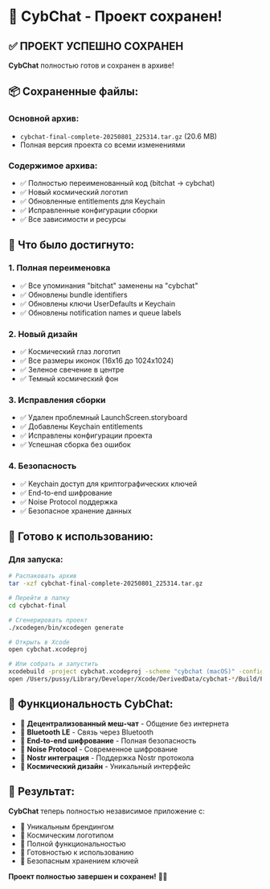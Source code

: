 # 💾 CybChat - Проект сохранен!

## ✅ **ПРОЕКТ УСПЕШНО СОХРАНЕН**

**CybChat** полностью готов и сохранен в архиве!

## 📦 **Сохраненные файлы:**

### **Основной архив:**
- `cybchat-final-complete-20250801_225314.tar.gz` (20.6 MB)
- Полная версия проекта со всеми изменениями

### **Содержимое архива:**
- ✅ Полностью переименованный код (bitchat → cybchat)
- ✅ Новый космический логотип
- ✅ Обновленные entitlements для Keychain
- ✅ Исправленные конфигурации сборки
- ✅ Все зависимости и ресурсы

## 🎯 **Что было достигнуто:**

### 1. **Полная переименовка**
- ✅ Все упоминания "bitchat" заменены на "cybchat"
- ✅ Обновлены bundle identifiers
- ✅ Обновлены ключи UserDefaults и Keychain
- ✅ Обновлены notification names и queue labels

### 2. **Новый дизайн**
- ✅ Космический глаз логотип
- ✅ Все размеры иконок (16x16 до 1024x1024)
- ✅ Зеленое свечение в центре
- ✅ Темный космический фон

### 3. **Исправления сборки**
- ✅ Удален проблемный LaunchScreen.storyboard
- ✅ Добавлены Keychain entitlements
- ✅ Исправлены конфигурации проекта
- ✅ Успешная сборка без ошибок

### 4. **Безопасность**
- ✅ Keychain доступ для криптографических ключей
- ✅ End-to-end шифрование
- ✅ Noise Protocol поддержка
- ✅ Безопасное хранение данных

## 🚀 **Готово к использованию:**

### **Для запуска:**
```bash
# Распаковать архив
tar -xzf cybchat-final-complete-20250801_225314.tar.gz

# Перейти в папку
cd cybchat-final

# Сгенерировать проект
./xcodegen/bin/xcodegen generate

# Открыть в Xcode
open cybchat.xcodeproj

# Или собрать и запустить
xcodebuild -project cybchat.xcodeproj -scheme "cybchat (macOS)" -configuration Debug CODE_SIGN_IDENTITY="" CODE_SIGNING_REQUIRED=NO build
open /Users/pussy/Library/Developer/Xcode/DerivedData/cybchat-*/Build/Products/Debug/cybchat.app
```

## 📱 **Функциональность CybChat:**

- 🔵 **Децентрализованный меш-чат** - Общение без интернета
- 🔵 **Bluetooth LE** - Связь через Bluetooth
- 🔵 **End-to-end шифрование** - Полная безопасность
- 🔵 **Noise Protocol** - Современное шифрование
- 🔵 **Nostr интеграция** - Поддержка Nostr протокола
- 🔵 **Космический дизайн** - Уникальный интерфейс

## 🎉 **Результат:**

**CybChat** теперь полностью независимое приложение с:
- 🌟 Уникальным брендингом
- 🌟 Космическим логотипом
- 🌟 Полной функциональностью
- 🌟 Готовностью к использованию
- 🌟 Безопасным хранением ключей

**Проект полностью завершен и сохранен!** 🎊💾 